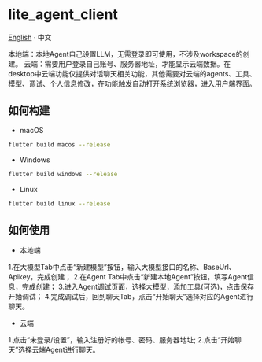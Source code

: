 # lite_agent_client

[English](README.md) · 中文

本地端：本地Agent自己设置LLM，无需登录即可使用，不涉及workspace的创建。
云端：需要用户登录自己账号、服务器地址，才能显示云端数据。在desktop中云端功能仅提供对话聊天相关功能，其他需要对云端的agents、工具、模型、调试、个人信息修改，在功能触发自动打开系统浏览器，进入用户端界面。

## 如何构建

- macOS

```bash 
flutter build macos --release
```

- Windows

```bash 
flutter build windows --release
```

- Linux

```bash 
flutter build linux --release
```

## 如何使用

- 本地端

1.在大模型Tab中点击“新建模型”按钮，输入大模型接口的名称、BaseUrl、Apikey，完成创建；
2.在Agent Tab中点击“新建本地Agent”按钮，填写Agent信息，完成创建；
3.进入Agent调试页面，选择大模型，添加工具(可选)，点击保存开始调试；
4.完成调试后，回到聊天Tab，点击“开始聊天”选择对应的Agent进行聊天。

- 云端

1.点击“未登录/设置”，输入注册好的帐号、密码、服务器地址;
2.点击“开始聊天”选择云端Agent进行聊天。